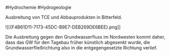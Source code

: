 #Hydrochemie #Hydrogeologie 

Ausbreitung von TCE und Abbauprodukten in Bitterfeld.

![[{F4B61D11-7173-45DC-B9E7-DEB269DE6BEE}.png]]

Die Ausbreitung gegen den Grundwasserfluss im Nordwesten kommt daher, dass das GW für den Tagebau früher künstlich abgesenkt wurde, die Grundwasserfließrichtung also in die entgegengesetzte Richtung verlief. 